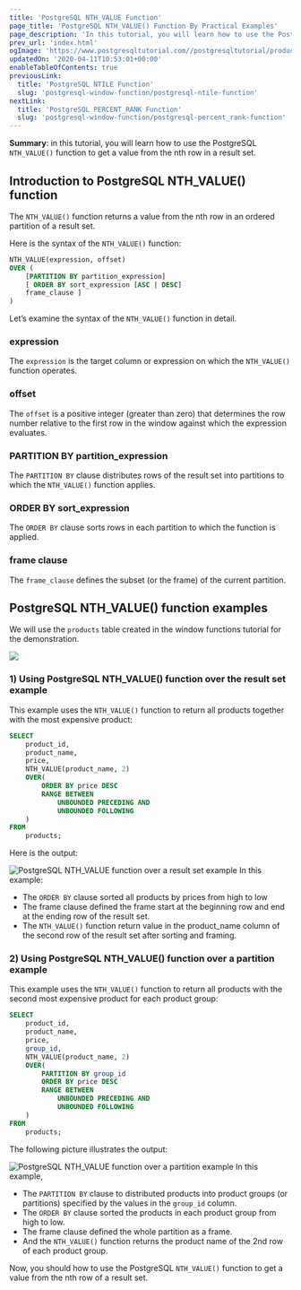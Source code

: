 ```yaml
---
title: 'PostgreSQL NTH_VALUE Function'
page_title: 'PostgreSQL NTH_VALUE() Function By Practical Examples'
page_description: 'In this tutorial, you will learn how to use the PostgreSQL NTH_VALUE() function to get a value from the nth row in a result set.'
prev_url: 'index.html'
ogImage: 'https://www.postgresqltutorial.com//postgresqltutorial/products-table-sample-data.png'
updatedOn: '2020-04-11T10:53:01+00:00'
enableTableOfContents: true
previousLink:
  title: 'PostgreSQL NTILE Function'
  slug: 'postgresql-window-function/postgresql-ntile-function'
nextLink:
  title: 'PostgreSQL PERCENT_RANK Function'
  slug: 'postgresql-window-function/postgresql-percent_rank-function'
---
```


**Summary**: in this tutorial, you will learn how to use the PostgreSQL `NTH_VALUE()` function to get a value from the nth row in a result set.

## Introduction to PostgreSQL NTH_VALUE() function

The `NTH_VALUE()` function returns a value from the nth row in an ordered partition of a result set.

Here is the syntax of the `NTH_VALUE()` function:

```sql
NTH_VALUE(expression, offset)
OVER (
    [PARTITION BY partition_expression]
    [ ORDER BY sort_expression [ASC | DESC]
    frame_clause ]
)

```

Let’s examine the syntax of the `NTH_VALUE()` function in detail.

### expression

The `expression` is the target column or expression on which the `NTH_VALUE()` function operates.

### offset

The `offset` is a positive integer (greater than zero) that determines the row number relative to the first row in the window against which the expression evaluates.

### PARTITION BY partition_expression

The `PARTITION BY` clause distributes rows of the result set into partitions to which the `NTH_VALUE()` function applies.

### ORDER BY sort_expression

The `ORDER BY` clause sorts rows in each partition to which the function is applied.

### frame clause

The `frame_clause` defines the subset (or the frame) of the current partition.

## PostgreSQL NTH_VALUE() function examples

We will use the `products` table created in the window functions tutorial for the demonstration.

![](/postgresqltutorial/products-table-sample-data.png)

### 1\) Using PostgreSQL NTH_VALUE() function over the result set example

This example uses the `NTH_VALUE()` function to return all products together with the most expensive product:

```sql
SELECT
    product_id,
    product_name,
    price,
    NTH_VALUE(product_name, 2)
    OVER(
        ORDER BY price DESC
        RANGE BETWEEN
            UNBOUNDED PRECEDING AND
            UNBOUNDED FOLLOWING
    )
FROM
    products;

```

Here is the output:

![PostgreSQL NTH_VALUE function over a result set example](/postgresqltutorial/PostgreSQL-NTH_VALUE-function-over-a-result-set-example.png)
In this example:

- The `ORDER BY` clause sorted all products by prices from high to low
- The frame clause defined the frame start at the beginning row and end at the ending row of the result set.
- The `NTH_VALUE()` function return value in the product_name column of the second row of the result set after sorting and framing.

### 2\) Using PostgreSQL NTH_VALUE() function over a partition example

This example uses the `NTH_VALUE()` function to return all products with the second most expensive product for each product group:

```sql
SELECT
    product_id,
    product_name,
    price,
    group_id,
    NTH_VALUE(product_name, 2)
    OVER(
        PARTITION BY group_id
        ORDER BY price DESC
        RANGE BETWEEN
            UNBOUNDED PRECEDING AND
            UNBOUNDED FOLLOWING
    )
FROM
    products;

```

The following picture illustrates the output:

![PostgreSQL NTH_VALUE function over a partition example](/postgresqltutorial/PostgreSQL-NTH_VALUE-function-over-a-partition-example.png)
In this example,

- The `PARTITION BY` clause to distributed products into product groups (or partitions) specified by the values in the `group_id` column.
- The `ORDER BY` clause sorted the products in each product group from high to low.
- The frame clause defined the whole partition as a frame.
- And the `NTH_VALUE()` function returns the product name of the 2nd row of each product group.

Now, you should how to use the PostgreSQL `NTH_VALUE()` function to get a value from the nth row of a result set.
